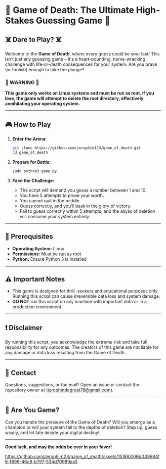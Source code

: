 # 🎲 Game of Death: The Ultimate High-Stakes Guessing Game 🎲

## ☠️ Dare to Play? ☠️

Welcome to the **Game of Death**, where every guess could be your last! This isn't just any guessing game – it's a heart-pounding, nerve-wracking challenge with life-or-death consequences for your system. Are you brave (or foolish) enough to take the plunge?

### 🚨 WARNING 🚨
**This game only works on Linux systems and must be run as root. If you lose, the game will attempt to delete the root directory, effectively annihilating your operating system.**

---

## 🎮 How to Play

1. **Enter the Arena:**
   ```bash
   git clone https://github.com/jerophin123/game_of_death.git
   cd game_of_death
   ```

2. **Prepare for Battle:**
   ```bash
   sudo python3 game.py
   ```

3. **Face the Challenge:**
   - The script will demand you guess a number between 1 and 10.
   - You have 5 attempts to prove your worth.
   - You cannot quit in the middle.
   - Guess correctly, and you'll bask in the glory of victory.
   - Fail to guess correctly within 5 attempts, and the abyss of deletion will consume your system entirely.

---

## 🔧 Prerequisites

- **Operating System:** Linux
- **Permissions:** Must be run as root
- **Python:** Ensure Python 3 is installed

---

## ⚠️ Important Notes

- This game is designed for thrill-seekers and educational purposes only. Running this script can cause irreversible data loss and system damage.
- **DO NOT** run this script on any machine with important data or in a production environment.

---

## ❗ Disclaimer

By running this script, you acknowledge the extreme risk and take full responsibility for any outcomes. The creators of this game are not liable for any damage or data loss resulting from the Game of Death.

---

## 📧 Contact

Questions, suggestions, or fan mail? Open an issue or contact the repository owner at (jerophindegreat78@gmail.com).

---

## 🌟 Are You Game?

Can you handle the pressure of the Game of Death? Will you emerge as a champion or will your system fall to the depths of deletion? Step up, guess wisely, and let fate decide your digital destiny!

---

**Good luck, and may the odds be ever in your favor!**



https://github.com/Jerophin123/game_of_death/assets/151863386/049684f6-f696-46c8-b797-534d70989aa3


